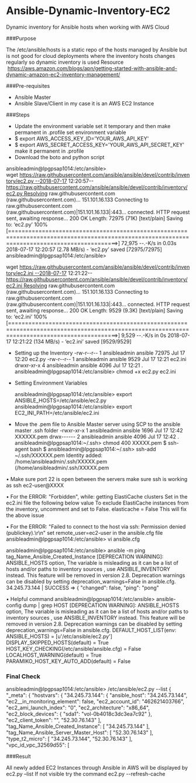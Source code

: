 # Ansible-Dynamic-Inventory-EC2
Dynamic inventory for Ansible hosts when working with AWS Cloud

###Purpose

The /etc/ansible/hosts is a static repo of the hosts managed by Ansible but is not good for cloud deployments where the inventory hosts changes regularly so dynamic inventory is used
Resource
 https://aws.amazon.com/blogs/apn/getting-started-with-ansible-and-dynamic-amazon-ec2-inventory-management/

###Pre-requisites 

-	Ansible Master
-	Ansible Slave/Client in my case it is an AWS EC2 Instance 

###Steps
-	Update the environment variable set it temporary and then make permanent in .profile set environment  variable 
-	$ export AWS_ACCESS_KEY_ID='YOUR_AWS_API_KEY' 
- $ export AWS_SECRET_ACCESS_KEY='YOUR_AWS_API_SECRET_KEY'
    make it permanent in .profile
-	Download the boto and python script

ansibleadmin@lpgpsap1014:/etc/ansible> wget https://raw.githubusercontent.com/ansible/ansible/devel/contrib/inventory/ec2.py --2018-07-17 12:20:57--https://raw.githubusercontent.com/ansible/ansible/devel/contrib/inventory/ec2.py Resolving raw.githubusercontent.com (raw.githubusercontent.com)... 151.101.16.133 Connecting to raw.githubusercontent.com (raw.githubusercontent.com)|151.101.16.133|:443... connected. HTTP request sent, awaiting response... 200 OK Length: 72975 (71K) [text/plain] Saving to: ‘ec2.py’
100%[============================================================================================================================================>] 72,975 --.-K/s in 0.03s
2018-07-17 12:20:57 (2.78 MB/s) - ‘ec2.py’ saved [72975/72975]
ansibleadmin@lpgpsap1014:/etc/ansible>

wget https://raw.githubusercontent.com/ansible/ansible/devel/contrib/inventory/ec2.ini --2018-07-17 12:21:22--https://raw.githubusercontent.com/ansible/ansible/devel/contrib/inventory/ec2.ini Resolving raw.githubusercontent.com (raw.githubusercontent.com)... 151.101.16.133 Connecting to raw.githubusercontent.com (raw.githubusercontent.com)|151.101.16.133|:443... connected. HTTP request sent, awaiting response... 200 OK Length: 9529 (9.3K) [text/plain] Saving to: ‘ec2.ini’
100%[============================================================================================================================================>] 9,529 --.-K/s in 0s
2018-07-17 12:21:22 (134 MB/s) - ‘ec2.ini’ saved [9529/9529]
- Setting up the Inventory
-rw-r--r-- 1 ansibleadmin ansible 72975 Jul 17 12:20 ec2.py -rw-r--r-- 1 ansibleadmin ansible 9529 Jul 17 12:21 ec2.ini drwxr-xr-x 4 ansibleadmin ansible 4096 Jul 17 12:21 . ansibleadmin@lpgpsap1014:/etc/ansible> chmod +x ec2.py ec2.ini

- Setting Environment Variables

  ansibleadmin@lpgpsap1014:/etc/ansible> export     ANSIBLE_HOSTS=/etc/ansible/ec2.py ansibleadmin@lpgpsap1014:/etc/ansible> export EC2_INI_PATH=/etc/ansible/ec2.ini

- Move the .pem file to Ansible Master server using SCP to the ansible master .ssh folder
-rwxr-xr-x 1 ansibleadmin ansible 1696 Jul 17 12:42 XXXXXX.pem drwx------ 2 ansibleadmin ansible 4096 Jul 17 12:42 . ansibleadmin@lpgpsap1014:~/.ssh> chmod 400 XXXXX.pem
$ ssh-agent bash $ ansibleadmin@lpgpsap1014:~/.ssh> ssh-add ~/.ssh/XXXXXX.pem Identity added: /home/ansibleadmin/.ssh/XXXXX.pem (/home/ansibleadmin/.ssh/XXXXX.pem

•	Make sure port 22 is open between the servers make sure ssh is working as ssh ec2-user@XXXX

•	For the ERROR: "Forbidden", while: getting ElastiCache clusters
Set in the ec2.ini file the following below value 
To exclude ElastiCache instances from the inventory, uncomment and set to False.
elasticache = False This will fix the above issue


•	For the ERROR: "Failed to connect to the host via ssh: Permission denied (publickey).\r\n"
set remote_user=ec2-user in the ansible.cfg file 
ansibleadmin@lpgpsap1014:/etc/ansible> vi ansible.cfg 

ansibleadmin@lpgpsap1014:/etc/ansible> ansible -m ping tag_Name_Ansible_Created_Instance [DEPRECATION WARNING]: ANSIBLE_HOSTS option, The variable is misleading as it can be a list of hosts and/or paths to inventory sources , use ANSIBLE_INVENTORY instead. This feature will be removed in version 2.8. Deprecation warnings can be disabled by setting deprecation_warnings=False in ansible.cfg. 34.245.73.144 | SUCCESS => { "changed": false, "ping": "pong"


•	Helpful command ansibleadmin@lpgpsap1014:/etc/ansible> ansible-config dump | grep HOST [DEPRECATION WARNING]: ANSIBLE_HOSTS option, The variable is misleading as it can be a list of hosts and/or paths to inventory sources , use ANSIBLE_INVENTORY instead. This feature will be removed in version 2.8. Deprecation warnings can be disabled by setting deprecation_warnings=False in ansible.cfg. DEFAULT_HOST_LIST(env: ANSIBLE_HOSTS) = [u'/etc/ansible/ec2.py'] DISPLAY_SKIPPED_HOSTS(default) = True HOST_KEY_CHECKING(/etc/ansible/ansible.cfg) = False LOCALHOST_WARNING(default) = True PARAMIKO_HOST_KEY_AUTO_ADD(default) = False

### Final Check

ansibleadmin@lpgpsap1014:/etc/ansible> /etc/ansible/ec2.py --list { "_meta": { "hostvars": { "34.245.73.144": { "ansible_host": "34.245.73.144", "ec2__in_monitoring_element": false, "ec2_account_id": "462621403766", "ec2_ami_launch_index": "0", "ec2_architecture": "x86_64", "ec2_block_devices": { "sda1": "vol-0b4018c3dc3ea7c92" }, "ec2_client_token": "", "52.30.76.143" ], "tag_Name_Ansible_Created_Instance": [ "34.245.73.144" ], "tag_Name_Ansible_Server_Master_Host": [ "52.30.76.143" ], "type_t2_micro": [ "34.245.73.144", "52.30.76.143" ], "vpc_id_vpc_32569d55": [

###Result 

All newly added EC2 Instances through Ansible in AWS will be displayed by ec2.py –list 
If not visible try the command ec2.py --refresh-cache
